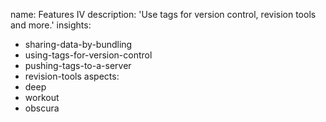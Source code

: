 name: Features IV
description: 'Use tags for version control, revision tools and more.'
insights:
  - sharing-data-by-bundling
  - using-tags-for-version-control
  - pushing-tags-to-a-server
  - revision-tools
aspects:
  - deep
  - workout
  - obscura
 

